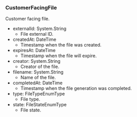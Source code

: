 ### CustomerFacingFile
Customer facing file.

- externalId: System.String
  - File external ID.
- createdAt: DateTime
  - Timestamp when the file was created.
- expiresAt: DateTime
  - Timestamp when the file will expire.
- creator: System.String
  - Creator of the file.
- filename: System.String
  - Name of the file.
- completedAt: DateTime
  - Timestamp when the file generation was completed.
- type: FileTypeEnumType
  - File type.
- state: FileStateEnumType
  - File state.
